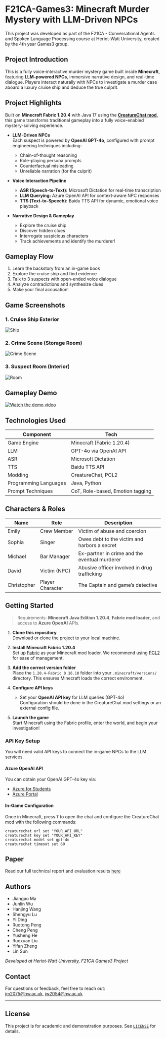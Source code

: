 # F21CA-Games3: Minecraft Murder Mystery with LLM-Driven NPCs

This project was developed as part of the F21CA - Conversational Agents and Spoken Language Processing course at Heriot-Watt University, created by the 4th year Games3 group.

## Project Introduction

This is a fully voice-interactive murder mystery game built inside **Minecraft**, featuring **LLM-powered NPCs**, immersive narrative design, and real-time dialogue. Players interact naturally with NPCs to investigate a murder case aboard a luxury cruise ship and deduce the true culprit.

## Project Highlights

Built on **Minecraft Fabric 1.20.4** with Java 17 using the [**CreatureChat mod**](https://modrinth.com/mod/mcmti), this game transforms traditional gameplay into a fully voice-enabled mystery-solving experience.

- **LLM-Driven NPCs**  
  Each suspect is powered by **OpenAI GPT-4o**, configured with prompt engineering techniques including:
  - Chain-of-thought reasoning
  - Role-playing persona prompts
  - Counterfactual misleading
  - Unreliable narration (for the culprit)

- **Voice Interaction Pipeline**
  - **ASR (Speech-to-Text):** Microsoft Dictation for real-time transcription
  - **LLM Querying:** Azure OpenAI API for context-aware NPC responses
  - **TTS (Text-to-Speech):** Baidu TTS API for dynamic, emotional voice playback

- **Narrative Design & Gameplay**
  - Explore the cruise ship
  - Discover hidden clues
  - Interrogate suspicious characters
  - Track achievements and identify the murderer!

## Gameplay Flow

1. Learn the backstory from an in-game book
2. Explore the cruise ship and find evidence
3. Talk to 3 suspects with open-ended voice dialogue
4. Analyze contradictions and synthesize clues
5. Make your final accusation!

## Game Screenshots

### 1. Cruise Ship Exterior
![Ship](assets/Ship.png)

### 2. Crime Scene (Storage Room)
![Crime Scene](assets/crime_scene.png)

### 3. Suspect Room (Interior)
![Room](assets/room.png)

## Gameplay Demo

[![Watch the demo video](https://img.youtube.com/vi/tVd3QYc0fU8/0.jpg)](https://youtu.be/tVd3QYc0fU8)



## Technologies Used

| Component | Tech |
|----------|------|
| Game Engine | Minecraft (Fabric 1.20.4) |
| LLM | GPT-4o via OpenAI API |
| ASR | Microsoft Dictation |
| TTS | Baidu TTS API |
| Modding | CreatureChat, PCL2 |
| Programming Languages | Java, Python |
| Prompt Techniques | CoT, Role-based, Emotion tagging |

## Characters & Roles

| Name      | Role             | Description |
|-----------|------------------|-------------|
| Emily     | Crew Member      | Victim of abuse and coercion |
| Sophia    | Singer           | Owes debt to the victim and harbors a secret |
| Michael   | Bar Manager      | Ex-partner in crime and the eventual murderer |
| David     | Victim (NPC)     | Abusive officer involved in drug trafficking |
| Christopher | Player Character | The Captain and game’s detective |

## Getting Started

> Requirements: **Minecraft Java Edition 1.20.4**, **Fabric mod loader**, and access to **Azure OpenAI** APIs.

1. **Clone this repository**  
   Download or clone the project to your local machine.

2. **Install Minecraft Fabric 1.20.4**  
   Set up [Fabric](https://fabricmc.net/) as your Minecraft mod loader. We recommend using [PCL2](https://github.com/Hex-Dragon/PCL2/releases) for ease of management.

3. **Add the correct version folder**  
   Place the `1.20.4-Fabric 0.16.10` folder into your `.minecraft/versions/` directory. This ensures Minecraft loads the correct environment.

4. **Configure API keys**  
   - Set your **OpenAI API key** for LLM queries (GPT-4o)  
   Configuration should be done in the CreatureChat mod settings or an external config file.

5. **Launch the game**  
   Start Minecraft using the Fabric profile, enter the world, and begin your investigation!

### API Key Setup

You will need valid API keys to connect the in-game NPCs to the LLM services.

#### Azure OpenAI API
You can obtain your OpenAI GPT-4o key via:
- [Azure for Students](https://azure.microsoft.com/en-gb/free/students)
- [Azure Portal](https://portal.azure.com)

#### In-Game Configuration
Once in Minecraft, press `T` to open the chat and configure the CreatureChat mod with the following commands:

```plaintext
creaturechat url set "YOUR_API_URL"
creaturechat key set "YOUR_API_KEY"
creaturechat model set gpt-4o
creaturechat timeout set 60
```

## Paper

Read our full technical report and evaluation results [here](assets/Design%20and%20Evaluation%20of%20LLM-Driven%20NPCs%20for%20a%20Minecraft%20Murder%20Mystery.pdf)


## Authors

- Jiangao Ma  
- Junlin Wu  
- Hanjing Wang  
- Shengyu Lu  
- Yi Ding  
- Ruotong Peng  
- Cheng Peng  
- Yusheng He  
- Ruoxuan Liu  
- Yifan Zheng  
- Lin Sun  

*Developed at Heriot-Watt University, F21CA Games3 Project*

## Contact

For questions or feedback, feel free to reach out:  
jm2075@hw.ac.uk, jw2054@hw.ac.uk

---

## License

This project is for academic and demonstration purposes. See [`LICENSE`](./LICENSE) for details.
